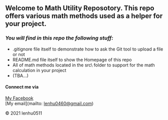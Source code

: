 ## Welcome to Math Utility Reposotory. This repo offers various math methods used as a helper for your project.

### *_You will find in this repo the following stuff:_*

 * .gitignore file itself to demonstrate how to ask the Git tool to upload a file or not
 * README.md file itself to show the Homepage of this repo
 * All of math methods located in the src\ folder to support for the math calculation in your project
 * (TBA...)

#### Connect me via
[My Facebook](https://www.facebook.com/lenhu0511)  
[My email](mailto: lenhu0460@gmail.com)

© 2021 lenhu0511

